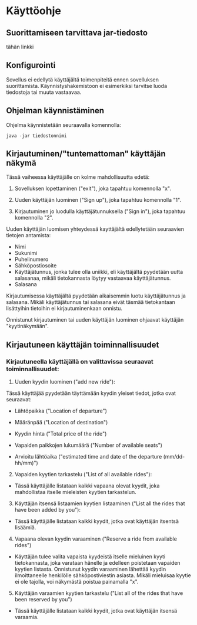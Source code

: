 
<h1> Käyttöohje </h1>

<h2> Suorittamiseen tarvittava jar-tiedosto </h2>

tähän linkki

<h2> Konfigurointi </h2> 

Sovellus ei edellytä käyttäjältä toimenpiteitä ennen sovelluksen suorittamista. Käynnistyshakemistoon ei esimerkiksi tarvitse luoda tiedostoja tai muuta vastaavaa.

<h2> Ohjelman käynnistäminen </h2>

Ohjelma käynnistetään seuraavalla komennolla:

```
java -jar tiedostonnimi
```

<h2> Kirjautuminen/"tuntemattoman" käyttäjän näkymä </h2> 

Tässä vaiheessa käyttäjälle on kolme mahdollisuutta edetä:

1. Sovelluksen lopettaminen ("exit"), joka tapahtuu komennolla "x".

2. Uuden käyttäjän luominen ("Sign up"), joka tapahtuu komennolla "1".

3. Kirjautuminen jo luodulla käyttäjätunnuksella ("Sign in"), joka tapahtuu komennolla "2".

Uuden käyttäjän luomisen yhteydessä kayttäjältä edellytetään seuraavien tietojen antamista:

- Nimi
- Sukunimi
- Puhelinumero
- Sähköpostiosoite
- Käyttäjätunnus, jonka tulee olla uniikki, eli käyttäjältä pyydetään uutta salasanaa, mikäli tietokannasta löytyy vastaavaa käyttäjätunnus.
- Salasana

Kirjautumisessa käyttäjältä pyydetään aikaisemmin luotu käyttäjätunnus ja salasana. Mikäli käyttäjätunnus tai salasana eivät täsmää tietokantaan lisättyihin tietoihin ei kirjautuminenkaan onnistu.

Onnistunut kirjautuminen tai uuden käyttäjän luominen ohjaavat käyttäjän "kyytinäkymään".

<h2> Kirjautuneen käyttäjän toiminnallisuudet </h2>

<h3> Kirjautuneella käyttäjällä on valittavissa seuraavat toiminnallisuudet: </h3>

1. Uuden kyydin luominen ("add new ride"):

Tässä käyttäjää pyydetään täyttämään kyydin yleiset tiedot, jotka ovat seuraavat: 

- Lähtöpaikka ("Location of departure")

- Määränpää ("Location of destination")

- Kyydin hinta ("Total price of the ride")

- Vapaiden paikkojen lukumäärä ("Number of available seats")

- Arvioitu lähtöaika ("estimated time and date of the departure (mm/dd-hh/mm)")

2. Vapaiden kyytien tarkastelu ("List of all available rides"):

- Tässä käyttäjälle listataan kaikki vapaana olevat kyydit, joka mahdollistaa itselle mieleisten kyytien tarkastelun.

3. Käyttäjän itsensä listaamien kyytien listaaminen ("List all the rides that have been added by you"):

- Tässä käyttäjälle listataan kaikki kyydit, jotka ovat käyttäjän itsentsä lisäämiä.

4. Vapaana olevan kyydin varaaminen ("Reserve a ride from available rides")

- Käyttäjän tulee valita vapaista kyydeistä itselle mieluinen kyyti tietokannasta, joka varataan hänelle ja edelleen poistetaan vapaiden kyytien listasta. Onnistunut kyydin varaaminen lähettää kyydin ilmoittaneelle henkilölle sähköpostiviestin asiasta. Mikäli mieluisaa kyytie ei ole tajolla, voi näkymästä poistua painamalla "x".

5. Käyttäjän varaamien kyytien tarkastelu ("List all of the rides that have been reserved by you")

- Tässä käyttäjälle listataan kaikki kyydit, jotka ovat käyttäjän itsensä varaamia.








